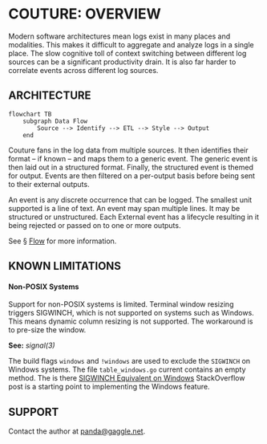 # COUTURE: OVERVIEW

Modern software architectures mean logs exist in many places and modalities.
This makes it difficult to aggregate and analyze logs in a single place.
The slow cognitive toll of context switching between different log sources
can be a significant productivity drain. It is also far harder to correlate
events across different log sources.

## ARCHITECTURE

```mermaid
flowchart TB
	subgraph Data Flow
		Source --> Identify --> ETL --> Style --> Output
	end
```

Couture fans in the log data from multiple sources. It then identifies their
format – if known – and maps them to a generic event. The generic event is then
laid out in a structured format. Finally, the structured event is themed for
output. Events are then filtered on a per-output basis before being sent to
their external outputs.

An event is any discrete occurrence that can be logged. The smallest unit supported
is a line of text. An event may span multiple lines. It may be structured or unstructured.
Each External event has a lifecycle resulting in it being rejected or passed on to one or
more outputs.

See § [Flow](./100__flow.md) for more information.

## KNOWN LIMITATIONS

#### Non-POSIX Systems

Support for non-POSIX systems is limited. Terminal window resizing triggers
SIGWINCH, which is not supported on systems such as Windows. This means
dynamic column resizing is not supported. The workaround is to pre-size the
window.

**See:** _signal(3)_

The build flags `windows` and `!windows` are used to exclude the `SIGWINCH`
on Windows systems. The file `table_windows.go` current contains an empty
method. The is there [SIGWINCH Equivalent on Windows](https://stackoverflow.com/a/10857339/2154219)
StackOverflow post is a starting point to implementing the Windows feature.

## SUPPORT

Contact the author at <panda@gaggle.net>.
